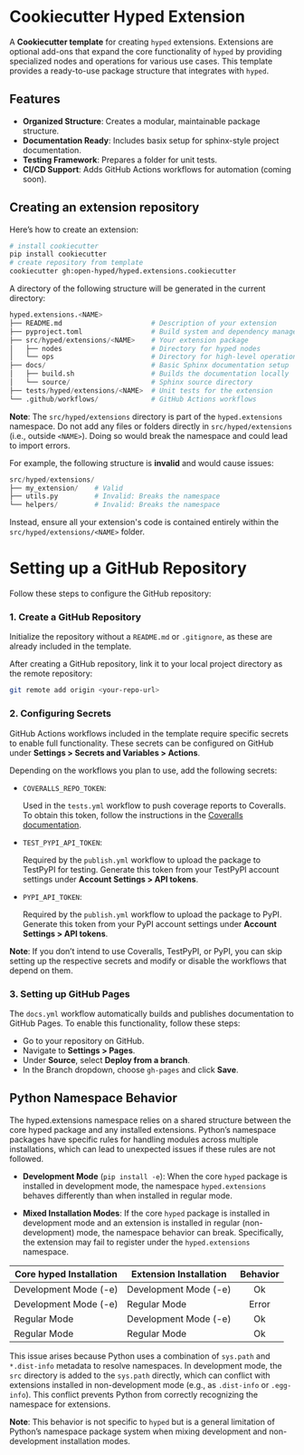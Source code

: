 # Cookiecutter Hyped Extension

A **Cookiecutter template** for creating `hyped` extensions. Extensions are optional add-ons that expand the core functionality of `hyped` by providing specialized nodes and operations for various use cases. This template provides a ready-to-use package structure that integrates with `hyped`.

## Features

- **Organized Structure**: Creates a modular, maintainable package structure.
- **Documentation Ready**: Includes basix setup for sphinx-style project documentation.
- **Testing Framework**: Prepares a folder for unit tests.
- **CI/CD Support**: Adds GitHub Actions workflows for automation (coming soon).

## Creating an extension repository

Here’s how to create an extension:

```bash
# install cookiecutter
pip install cookiecutter
# create repository from template
cookiecutter gh:open-hyped/hyped.extensions.cookiecutter
```

A directory of the following structure will be generated in the current directory:

```python
hyped.extensions.<NAME>
├── README.md                      # Description of your extension
├── pyproject.toml                 # Build system and dependency management
├── src/hyped/extensions/<NAME>    # Your extension package
│   ├── nodes                      # Directory for hyped nodes
│   └── ops                        # Directory for high-level operations
├── docs/                          # Basic Sphinx documentation setup
│   ├── build.sh                   # Builds the documentation locally
│   └── source/                    # Sphinx source directory
├── tests/hyped/extensions/<NAME>  # Unit tests for the extension
└── .github/workflows/             # GitHub Actions workflows
```

**Note**: The `src/hyped/extensions` directory is part of the `hyped.extensions` namespace. Do not add any files or folders directly in `src/hyped/extensions` (i.e., outside `<NAME>`). Doing so would break the namespace and could lead to import errors.

For example, the following structure is **invalid** and would cause issues:

```python
src/hyped/extensions/
├── my_extension/    # Valid
├── utils.py         # Invalid: Breaks the namespace
└── helpers/         # Invalid: Breaks the namespace
```

Instead, ensure all your extension's code is contained entirely within the `src/hyped/extensions/<NAME>` folder.


# Setting up a GitHub Repository

Follow these steps to configure the GitHub repository:

### 1. Create a GitHub Repository

Initialize the repository without a `README.md` or `.gitignore`, as these are already included in the template.

After creating a GitHub repository, link it to your local project directory as the remote repository:

```bash
git remote add origin <your-repo-url>
```

### 2. Configuring Secrets

GitHub Actions workflows included in the template require specific secrets to enable full functionality. These secrets can be configured on GitHub under **Settings > Secrets and Variables > Actions**.

Depending on the workflows you plan to use, add the following secrets:

- `COVERALLS_REPO_TOKEN`:

    Used in the `tests.yml` workflow to push coverage reports to Coveralls. To obtain this token, follow the instructions in the [Coveralls documentation](https://docs.coveralls.io/#integrate-coveralls-with-your-codebase).

- `TEST_PYPI_API_TOKEN`:

    Required by the `publish.yml` workflow to upload the package to TestPyPI for testing. Generate this token from your TestPyPI account settings under **Account Settings > API tokens**.

- `PYPI_API_TOKEN`:

    Required by the `publish.yml` workflow to upload the package to PyPI. Generate this token from your PyPI account settings under **Account Settings > API tokens**.

**Note**: If you don’t intend to use Coveralls, TestPyPI, or PyPI, you can skip setting up the respective secrets and modify or disable the workflows that depend on them.

### 3. Setting up GitHub Pages

The `docs.yml` workflow automatically builds and publishes documentation to GitHub Pages. To enable this functionality, follow these steps:

- Go to your repository on GitHub.
- Navigate to **Settings > Pages**.
- Under **Source**, select **Deploy from a branch**.
- In the Branch dropdown, choose `gh-pages` and click **Save**.


## Python Namespace Behavior

The hyped.extensions namespace relies on a shared structure between the core hyped package and any installed extensions. Python’s namespace packages have specific rules for handling modules across multiple installations, which can lead to unexpected issues if these rules are not followed.

- **Development Mode** (`pip install -e`): When the core `hyped` package is installed in development mode, the namespace `hyped.extensions` behaves differently than when installed in regular mode.

- **Mixed Installation Modes**: If the core `hyped` package is installed in development mode and an extension is installed in regular (non-development) mode, the namespace behavior can break. Specifically, the extension may fail to register under the `hyped.extensions` namespace.


| Core hyped Installation | Extension Installation | Behavior |
|-------------------------|------------------------|:--------:|
| Development Mode (-e)   | Development Mode (-e)  |    Ok    |
| Development Mode (-e)   | Regular Mode           |   Error  |
| Regular Mode            | Development Mode (-e)  |    Ok    |
| Regular Mode            | Regular Mode           |    Ok    |

This issue arises because Python uses a combination of `sys.path` and `*.dist-info` metadata to resolve namespaces. In development mode, the `src` directory is added to the `sys.path` directly, which can conflict with extensions installed in non-development mode (e.g., as `.dist-info` or `.egg-info`). This conflict prevents Python from correctly recognizing the namespace for extensions.

**Note**: This behavior is not specific to `hyped` but is a general limitation of Python’s namespace package system when mixing development and non-development installation modes.
